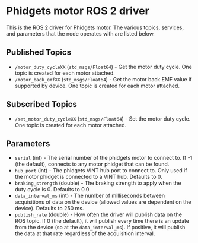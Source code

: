 Phidgets motor ROS 2 driver
===========================

This is the ROS 2 driver for Phidgets motor.  The various topics, services, and parameters that the node operates with are listed below.

Published Topics
----------------
* `/motor_duty_cycleXX` (`std_msgs/Float64`) - Get the motor duty cycle.  One topic is created for each motor attached.
* `/motor_back_emfXX` (`std_msgs/Float64`) - Get the motor back EMF value if supported by device.  One topic is created for each motor attached.

Subscribed Topics
-----------------
* `/set_motor_duty_cycleXX` (`std_msgs/Float64`) - Set the motor duty cycle.  One topic is created for each motor attached.

Parameters
----------
* `serial` (int) - The serial number of the phidgets motor to connect to.  If -1 (the default), connects to any motor phidget that can be found.
* `hub_port` (int) - The phidgets VINT hub port to connect to.  Only used if the motor phidget is connected to a VINT hub.  Defaults to 0.
* `braking_strength` (double) - The braking strength to apply when the duty cycle is 0.  Defaults to 0.0.
* `data_interval_ms` (int) - The number of milliseconds between acquisitions of data on the device (allowed values are dependent on the device).  Defaults to 250 ms.
* `publish_rate` (double) - How often the driver will publish data on the ROS topic.  If 0 (the default), it will publish every time there is an update from the device (so at the `data_interval_ms`).  If positive, it will publish the data at that rate regardless of the acquisition interval.
